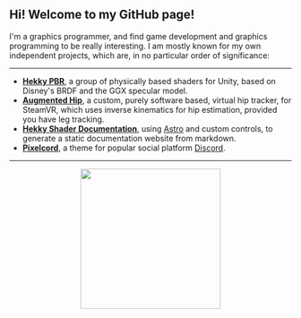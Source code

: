 ## Hi! Welcome to my GitHub page!

I'm a graphics programmer, and find game development and graphics programming to be really interesting. I am mostly known for my own independent projects, which are, in no particular order of significance:

---

- [**Hekky PBR**](https://github.com/hyblocker/hekky-shaders), a group of physically based shaders for Unity, based on Disney's BRDF and the GGX specular model.
- [**Augmented Hip**](https://github.com/aughip/augmented-hip), a custom, purely software based, virtual hip tracker, for SteamVR, which uses inverse kinematics for hip estimation, provided you have leg tracking.
- [**Hekky Shader Documentation**](https://github.com/hyblocker/hekky-shader-docs), using [Astro](https://astro.build) and custom controls, to generate a static documentation website from markdown.
- [**Pixelcord**](https://github.com/hyblocker/pixelcord), a theme for popular social platform [Discord](https://discord.com).

---

<div align="center">
  <a href="https://github.com/hyblocker">
    <img width="250" align="center" src="https://github-readme-stats.vercel.app/api?username=hyblocker&hide=contribs,issues,prs&show_icons=true&hide_title=true&hide_rank=true&hide_border=true&bg_color=45,00DDFF,4264FF&icon_color=ffffff&text_color=ffffff&include_all_commits=true&disable_animations=true&count_private=true" />
  </a>
</div>
